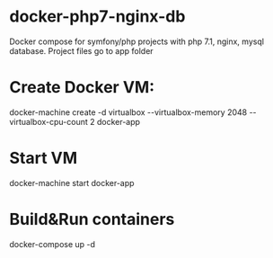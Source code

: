 # docker-php7-nginx-db
Docker compose for symfony/php projects with php 7.1, nginx, mysql database.
Project files go to app folder

# Create Docker VM:
docker-machine create -d virtualbox --virtualbox-memory 2048 --virtualbox-cpu-count 2 docker-app

# Start VM
docker-machine start docker-app

# Build&Run containers
docker-compose up -d


